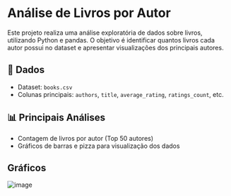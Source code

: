 # Análise de Livros por Autor

Este projeto realiza uma análise exploratória de dados sobre livros, utilizando Python e pandas. O objetivo é identificar quantos livros cada autor possui no dataset e apresentar visualizações dos principais autores.

## 📂 Dados

- Dataset: `books.csv`
- Colunas principais: `authors`, `title`, `average_rating`, `ratings_count`, etc.

## 📊 Principais Análises

- Contagem de livros por autor (Top 50 autores)
- Gráficos de barras e pizza para visualização dos dados

## Gráficos

![image](https://github.com/user-attachments/assets/628bca0f-862d-4590-8137-87f1b1541b91)



